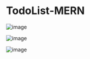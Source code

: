 # TodoList-MERN
![image](https://github.com/harshiniakshaya/TodoList-MERN/assets/149646981/00560555-567b-4c5b-beb9-04a9d650fb5c)

![image](https://github.com/harshiniakshaya/TodoList-MERN/assets/149646981/d2ca93e2-8e48-402a-bbf7-5531a9910508)


![image](https://github.com/harshiniakshaya/TodoList-MERN/assets/149646981/73c0b34f-f53e-4ad5-b445-9dd92f2ea4f8)
